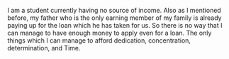 I am a student currently having no source of income. Also as I mentioned before, my father who is the only earning member of my family is already paying up for the loan which he has taken for us. So there is no way that I can manage to have enough money to apply even for a loan. The only things which I can manage to afford dedication, concentration, determination, and Time. 
